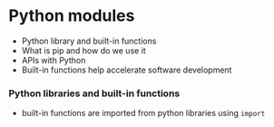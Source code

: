 # Python modules

- Python library and built-in functions
- What is pip and how do we use it
- APIs with Python
- Built-in functions help accelerate software development

### Python libraries and built-in functions
- built-in functions are imported from python libraries using ```import```
